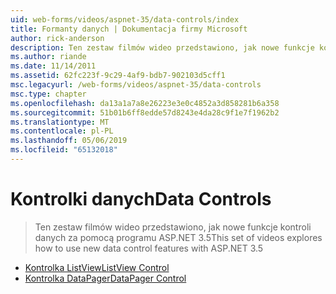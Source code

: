 ```yaml
---
uid: web-forms/videos/aspnet-35/data-controls/index
title: Formanty danych | Dokumentacja firmy Microsoft
author: rick-anderson
description: Ten zestaw filmów wideo przedstawiono, jak nowe funkcje kontroli danych za pomocą programu ASP.NET 3.5
ms.author: riande
ms.date: 11/14/2011
ms.assetid: 62fc223f-9c29-4af9-bdb7-902103d5cff1
msc.legacyurl: /web-forms/videos/aspnet-35/data-controls
msc.type: chapter
ms.openlocfilehash: da13a1a7a8e26223e3e0c4852a3d858281b6a358
ms.sourcegitcommit: 51b01b6ff8edde57d8243e4da28c9f1e7f1962b2
ms.translationtype: MT
ms.contentlocale: pl-PL
ms.lasthandoff: 05/06/2019
ms.locfileid: "65132018"
---
```

# <a name="data-controls"></a><span data-ttu-id="a076c-103">Kontrolki danych</span><span class="sxs-lookup"><span data-stu-id="a076c-103">Data Controls</span></span>

> <span data-ttu-id="a076c-104">Ten zestaw filmów wideo przedstawiono, jak nowe funkcje kontroli danych za pomocą programu ASP.NET 3.5</span><span class="sxs-lookup"><span data-stu-id="a076c-104">This set of videos explores how to use new data control features with ASP.NET 3.5</span></span>

- [<span data-ttu-id="a076c-105">Kontrolka ListView</span><span class="sxs-lookup"><span data-stu-id="a076c-105">ListView Control</span></span>](the-listview-control.md)
- [<span data-ttu-id="a076c-106">Kontrolka DataPager</span><span class="sxs-lookup"><span data-stu-id="a076c-106">DataPager Control</span></span>](the-datapager-control.md)
